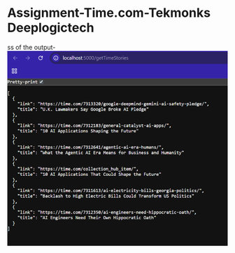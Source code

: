 ﻿# Assignment-Time.com-Tekmonks Deeplogictech
ss of the output-
![image alt](https://github.com/Shivam-f/Assignment-Time.com-Tekmonks/blob/main/image.png?raw=true)


